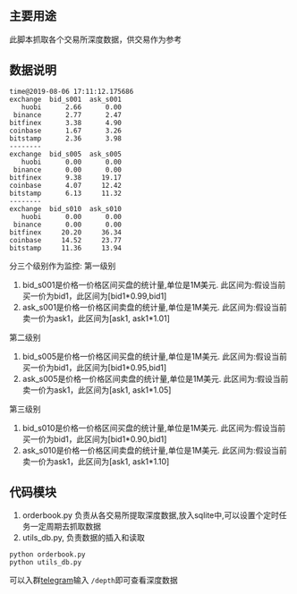 ## 主要用途
此脚本抓取各个交易所深度数据，供交易作为参考

## 数据说明
```
time@2019-08-06 17:11:12.175686
exchange  bid_s001  ask_s001
   huobi      2.66      0.00
 binance      2.77      2.47
bitfinex      3.38      4.90
coinbase      1.67      3.26
bitstamp      2.36      3.98
--------
exchange  bid_s005  ask_s005
   huobi      0.00      0.00
 binance      0.00      0.00
bitfinex      9.38     19.17
coinbase      4.07     12.42
bitstamp      6.13     11.32
--------
exchange  bid_s010  ask_s010
   huobi      0.00      0.00
 binance      0.00      0.00
bitfinex     20.20     36.34
coinbase     14.52     23.77
bitstamp     11.36     13.94
```
分三个级别作为监控:
第一级别
1. bid_s001是价格一价格区间买盘的统计量,单位是1M美元. 此区间为:假设当前买一价为bid1，此区间为[bid1*0.99,bid1]
2. ask_s001是价格一价格区间卖盘的统计量,单位是1M美元. 此区间为:假设当前卖一价为ask1，此区间为[ask1, ask1*1.01]

第二级别
1. bid_s005是价格一价格区间买盘的统计量,单位是1M美元. 此区间为:假设当前买一价为bid1，此区间为[bid1*0.95,bid1]
1. ask_s005是价格一价格区间卖盘的统计量,单位是1M美元. 此区间为:假设当前卖一价为ask1，此区间为[ask1, ask1*1.05]

第三级别
1. bid_s010是价格一价格区间买盘的统计量,单位是1M美元. 此区间为:假设当前买一价为bid1，此区间为[bid1*0.90,bid1]
1. ask_s010是价格一价格区间卖盘的统计量,单位是1M美元. 此区间为:假设当前卖一价为ask1，此区间为[ask1, ask1*1.10]


## 代码模块
1. orderbook.py 负责从各交易所提取深度数据,放入sqlite中,可以设置个定时任务一定周期去抓取数据
2. utils_db.py, 负责数据的插入和读取

```
python orderbook.py
python utils_db.py
```

可以入群[telegram](https://t.me/monitor_marketssss)输入 ```/depth```即可查看深度数据
